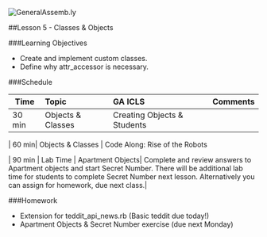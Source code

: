 ![GeneralAssemb.ly](../assets/ICL_icons/instr_agenda.png)

##Lesson 5 - Classes & Objects


###Learning Objectives

-	Create and implement custom classes.
-	Define why attr_accessor is necessary.


###Schedule


| Time        | Topic| GA ICLS| Comments |
| ------------- |:-------------|:-------------------|:-------------------|
| 30 min | Objects & Classes | Creating Objects & Students |

| 60 min| Objects & Classes | Code Along: Rise of the Robots 

| 90 min | Lab Time | Apartment Objects| Complete and review answers to Apartment objects and start Secret Number. There will be additional lab time for students to complete Secret Number next lesson. Alternatively you can assign for homework, due next class.|



###Homework

-  Extension for teddit_api_news.rb (Basic teddit due today!)
-  Apartment Objects & Secret Number exercise (due next Monday)




